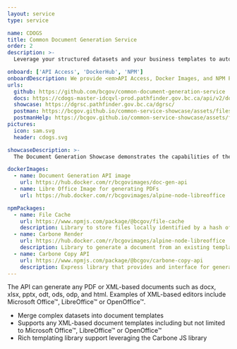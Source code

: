 ```yaml
---
layout: service
type: service

name: CDOGS
title: Common Document Generation Service
order: 2
description: >-
  Leverage your structured datasets and your business templates to automatically populate printable documents, spreadsheets, presentations, or PDFs using the Common Document Generation Service.

onboard: ['API Access', 'DockerHub', 'NPM']
onboardDescription: We provide <em>API Access, Docker Images, and NPM Packages</em> for the Common Document Generation Service.
urls:
  github: https://github.com/bcgov/common-document-generation-service
  docs: https://cdogs-master-idcqvl-prod.pathfinder.gov.bc.ca/api/v2/docs
  showcase: https://dgrsc.pathfinder.gov.bc.ca/dgrsc/
  postman: https://bcgov.github.io/common-service-showcase/assets/files/common_services_postman_collection.json
  postmanHelp: https://bcgov.github.io/common-service-showcase/assets/files/common_services_postman_readme.md
pictures:
  icon: sam.svg
  header: cdogs.svg

showcaseDescription: >-
  The Document Generation Showcase demonstrates the capabilities of the Common Document Generation Service API (CDOGS).

dockerImages:
  - name: Document Generation API image
    url: https://hub.docker.com/r/bcgovimages/doc-gen-api
  - name: Libre Office Image for generating PDFs
    url: https://hub.docker.com/r/bcgovimages/alpine-node-libreoffice

npmPackages:
  - name: File Cache
    url: https://www.npmjs.com/package/@bcgov/file-cache
    description: Library to store files locally identified by a hash of the file contents. A sub-directory is created and identified by a hash of the file, the original file is then stored under the hash sub-directory. The hash is created when writing the binary contents to disk. Each file will generate a unique hash.
  - name: Carbone Render
    url: https://hub.docker.com/r/bcgovimages/alpine-node-libreoffice
    description: Library to generate a document from an existing template and JSON data. This is a wrapper around carbone, please refer to their documentation for more detail.
  - name: Carbone Copy API
    url: https://www.npmjs.com/package/@bcgov/carbone-copy-api
    description: Express library that provides and interface for generating documents from templates and data. It provides a local file storage cache that means callers do not have to upload the template for each render. Callers should should store cache keys/hashes and check if templates exist before generation. This is a wrapper around carbone, please refer to their documentation for more detail. The API follows their recommendations.
---
```

The API can generate any PDF or XML-based documents such as docx, xlsx, pptx, odt, ods, odp, and html. Examples of XML-based editors include Microsoft Office&#x2122;, LibreOffice&#x2122; or OpenOffice&#x2122;.

- Merge complex datasets into document templates
- Supports any XML-based document templates including but not limited to Microsoft Office&#x2122;, LibreOffice&#x2122; or OpenOffice&#x2122;
- Rich templating library support leveraging the Carbone JS library


